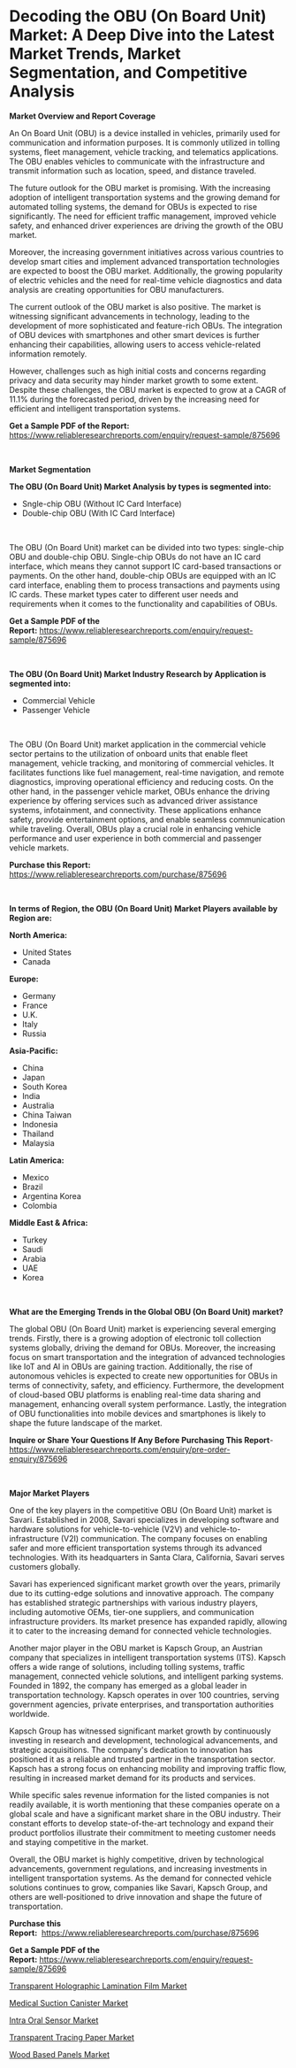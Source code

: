 <p><h1>Decoding the OBU (On Board Unit) Market: A Deep Dive into the Latest Market Trends, Market Segmentation, and Competitive Analysis</h1></p><p><strong>Market Overview and Report Coverage</strong></p>
<p><p>An On Board Unit (OBU) is a device installed in vehicles, primarily used for communication and information purposes. It is commonly utilized in tolling systems, fleet management, vehicle tracking, and telematics applications. The OBU enables vehicles to communicate with the infrastructure and transmit information such as location, speed, and distance traveled.</p><p>The future outlook for the OBU market is promising. With the increasing adoption of intelligent transportation systems and the growing demand for automated tolling systems, the demand for OBUs is expected to rise significantly. The need for efficient traffic management, improved vehicle safety, and enhanced driver experiences are driving the growth of the OBU market.</p><p>Moreover, the increasing government initiatives across various countries to develop smart cities and implement advanced transportation technologies are expected to boost the OBU market. Additionally, the growing popularity of electric vehicles and the need for real-time vehicle diagnostics and data analysis are creating opportunities for OBU manufacturers.</p><p>The current outlook of the OBU market is also positive. The market is witnessing significant advancements in technology, leading to the development of more sophisticated and feature-rich OBUs. The integration of OBU devices with smartphones and other smart devices is further enhancing their capabilities, allowing users to access vehicle-related information remotely.</p><p>However, challenges such as high initial costs and concerns regarding privacy and data security may hinder market growth to some extent. Despite these challenges, the OBU market is expected to grow at a CAGR of 11.1% during the forecasted period, driven by the increasing need for efficient and intelligent transportation systems.</p></p>
<p><strong>Get a Sample PDF of the Report:</strong> <a href="https://www.reliableresearchreports.com/enquiry/request-sample/875696">https://www.reliableresearchreports.com/enquiry/request-sample/875696</a></p>
<p>&nbsp;</p>
<p><strong>Market Segmentation</strong></p>
<p><strong>The OBU (On Board Unit) Market Analysis by types is segmented into:</strong></p>
<p><ul><li>Sngle-chip OBU (Without IC Card Interface)</li><li>Double-chip OBU (With IC Card Interface)</li></ul></p>
<p>&nbsp;</p>
<p><p>The OBU (On Board Unit) market can be divided into two types: single-chip OBU and double-chip OBU. Single-chip OBUs do not have an IC card interface, which means they cannot support IC card-based transactions or payments. On the other hand, double-chip OBUs are equipped with an IC card interface, enabling them to process transactions and payments using IC cards. These market types cater to different user needs and requirements when it comes to the functionality and capabilities of OBUs.</p></p>
<p><strong>Get a Sample PDF of the Report:</strong>&nbsp;<a href="https://www.reliableresearchreports.com/enquiry/request-sample/875696">https://www.reliableresearchreports.com/enquiry/request-sample/875696</a></p>
<p>&nbsp;</p>
<p><strong>The OBU (On Board Unit) Market Industry Research by Application is segmented into:</strong></p>
<p><ul><li>Commercial Vehicle</li><li>Passenger Vehicle</li></ul></p>
<p>&nbsp;</p>
<p><p>The OBU (On Board Unit) market application in the commercial vehicle sector pertains to the utilization of onboard units that enable fleet management, vehicle tracking, and monitoring of commercial vehicles. It facilitates functions like fuel management, real-time navigation, and remote diagnostics, improving operational efficiency and reducing costs. On the other hand, in the passenger vehicle market, OBUs enhance the driving experience by offering services such as advanced driver assistance systems, infotainment, and connectivity. These applications enhance safety, provide entertainment options, and enable seamless communication while traveling. Overall, OBUs play a crucial role in enhancing vehicle performance and user experience in both commercial and passenger vehicle markets.</p></p>
<p><strong>Purchase this Report:</strong>&nbsp; <a href="https://www.reliableresearchreports.com/purchase/875696">https://www.reliableresearchreports.com/purchase/875696</a></p>
<p>&nbsp;</p>
<p><strong>In terms of Region, the OBU (On Board Unit) Market Players available by Region are:</strong></p>
<p>
    <p> <strong> North America: </strong>
        <ul>
            <li>United States</li>
            <li>Canada</li>
        </ul>
        </p> 
    <p> <strong> Europe: </strong>
        <ul>
            <li>Germany</li>
            <li>France</li>
            <li>U.K.</li>
            <li>Italy</li>
            <li>Russia</li>
        </ul>
        </p> 
    <p> <strong> Asia-Pacific: </strong>
        <ul>
            <li>China</li>
            <li>Japan</li>
            <li>South Korea</li>
            <li>India</li>
            <li>Australia</li>
            <li>China Taiwan</li>
            <li>Indonesia</li>
            <li>Thailand</li>
            <li>Malaysia</li>
        </ul>
        </p> 
    <p> <strong> Latin America: </strong>
        <ul>
            <li>Mexico</li>
            <li>Brazil</li>
            <li>Argentina Korea</li>
            <li>Colombia</li>
        </ul>
        </p> 
    <p> <strong> Middle East & Africa: </strong>
        <ul>
            <li>Turkey</li>
            <li>Saudi</li>
            <li>Arabia</li>
            <li>UAE</li>
            <li>Korea</li>
        </ul>
    </p>
    </p>
<p>&nbsp;</p>
<p><strong>What are the Emerging Trends in the Global OBU (On Board Unit) market?</strong></p>
<p><p>The global OBU (On Board Unit) market is experiencing several emerging trends. Firstly, there is a growing adoption of electronic toll collection systems globally, driving the demand for OBUs. Moreover, the increasing focus on smart transportation and the integration of advanced technologies like IoT and AI in OBUs are gaining traction. Additionally, the rise of autonomous vehicles is expected to create new opportunities for OBUs in terms of connectivity, safety, and efficiency. Furthermore, the development of cloud-based OBU platforms is enabling real-time data sharing and management, enhancing overall system performance. Lastly, the integration of OBU functionalities into mobile devices and smartphones is likely to shape the future landscape of the market.</p></p>
<p><strong>Inquire or Share Your Questions If Any Before Purchasing This Report</strong>- <a href="https://www.reliableresearchreports.com/enquiry/pre-order-enquiry/875696">https://www.reliableresearchreports.com/enquiry/pre-order-enquiry/875696</a></p>
<p>&nbsp;</p>
<p><strong>Major Market Players</strong></p>
<p><p>One of the key players in the competitive OBU (On Board Unit) market is Savari. Established in 2008, Savari specializes in developing software and hardware solutions for vehicle-to-vehicle (V2V) and vehicle-to-infrastructure (V2I) communication. The company focuses on enabling safer and more efficient transportation systems through its advanced technologies. With its headquarters in Santa Clara, California, Savari serves customers globally. </p><p>Savari has experienced significant market growth over the years, primarily due to its cutting-edge solutions and innovative approach. The company has established strategic partnerships with various industry players, including automotive OEMs, tier-one suppliers, and communication infrastructure providers. Its market presence has expanded rapidly, allowing it to cater to the increasing demand for connected vehicle technologies.</p><p>Another major player in the OBU market is Kapsch Group, an Austrian company that specializes in intelligent transportation systems (ITS). Kapsch offers a wide range of solutions, including tolling systems, traffic management, connected vehicle solutions, and intelligent parking systems. Founded in 1892, the company has emerged as a global leader in transportation technology. Kapsch operates in over 100 countries, serving government agencies, private enterprises, and transportation authorities worldwide.</p><p>Kapsch Group has witnessed significant market growth by continuously investing in research and development, technological advancements, and strategic acquisitions. The company's dedication to innovation has positioned it as a reliable and trusted partner in the transportation sector. Kapsch has a strong focus on enhancing mobility and improving traffic flow, resulting in increased market demand for its products and services.</p><p>While specific sales revenue information for the listed companies is not readily available, it is worth mentioning that these companies operate on a global scale and have a significant market share in the OBU industry. Their constant efforts to develop state-of-the-art technology and expand their product portfolios illustrate their commitment to meeting customer needs and staying competitive in the market.</p><p>Overall, the OBU market is highly competitive, driven by technological advancements, government regulations, and increasing investments in intelligent transportation systems. As the demand for connected vehicle solutions continues to grow, companies like Savari, Kapsch Group, and others are well-positioned to drive innovation and shape the future of transportation.</p></p>
<p><strong>Purchase this Report:</strong>&nbsp;&nbsp;<a href="https://www.reliableresearchreports.com/purchase/875696">https://www.reliableresearchreports.com/purchase/875696</a></p>
<p></p>
<p><strong>Get a Sample PDF of the Report:</strong>&nbsp;<a href="https://www.reliableresearchreports.com/enquiry/request-sample/875696">https://www.reliableresearchreports.com/enquiry/request-sample/875696</a></p>
<p><p><a href="https://medium.com/@irmaabshire/transparent-holographic-lamination-film-market-size-growth-forecast-2023-2030-d9fcc532e546">Transparent Holographic Lamination Film Market</a></p><p><a href="https://www.reportprime.com/medical-suction-canister-r8500">Medical Suction Canister Market</a></p><p><a href="https://www.reportprime.com/intra-oral-sensor-r8501">Intra Oral Sensor Market</a></p><p><a href="https://www.linkedin.com/pulse/transparent-tracing-paper-market-challenges-opportunities-mxp9e/">Transparent Tracing Paper Market</a></p><p><a href="https://issuu.com/reportprime-2/docs/wood-based-panels-market-size-2030.pptx?fr=xKAE9_zU1NQ">Wood Based Panels Market</a></p></p>